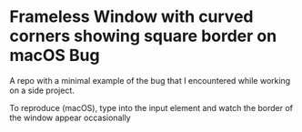 # Frameless Window with curved corners showing square border on macOS Bug

A repo with a minimal example of the bug that I encountered while working on a side project.

To reproduce (macOS), type into the input element and watch the border of the window appear occasionally
